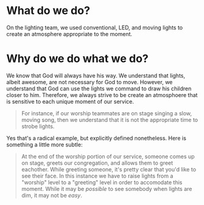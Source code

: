 <!-- TITLE: Standards -->
<!-- SUBTITLE: As a Lighting Board Operator, you are expected to create an environment that enhances the experience of our congregation -->

# What do we do?
On the lighting team, we used conventional, LED, and moving lights to create an atmosphere appropriate to the moment.
# Why do we do what we do?
We know that God will always have his way. We understand that lights, albeit awesome, are not necessary for God to move. However, we understand that God can use the lights we command to draw his children closer to him. Therefore, we always strive to be create an atmosphoere that is sensitive to each unique moment of our service. 
> For instance, if our worship teammates are on stage singing a slow, moving song, then we understand that it is not the appropriate time to strobe lights. 

Yes that's a radical example, but explicitly defined nonetheless. Here is something a little more subtle:
> At the end of the worship portion of our service, someone comes up on stage, greets our congregation, and allows them to greet eachother. While greeting someone, it's pretty clear that you'd like to see their face. In this instance we have to raise lights from a "worship" level to a "greeting" level in order to accomodate this moment. While it may be *possible* to see somebody when lights are dim, it may not be *easy*.
